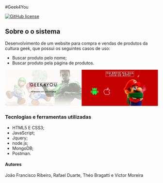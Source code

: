 #Geek4You

[![GitHub license](https://img.shields.io/github/license/joaofmribeiro/programa-cultivar-geek4you)](https://github.com/joaofmribeiro/programa-cultivar-geek4you/blob/main/LICENCE.md)

## Sobre o o sistema
Desenvolvimento de um website para compra e vendas de produtos da cultura geek, que possui os seguintes casos de uso:

- Buscar produto pelo nome;
- Buscar produto pela página de produtos.


![Image](https://github.com/joaofmribeiro/programa-cultivar-geek4you/blob/main/Front-end/imgs/logo-site.png)


### Tecnlogias e ferramentas utilizadas

- HTML5 E CSS3;
- JavaScript;
- Jquery;
- node.js;
- MongoDB;
- Postman.

#### Autores

João Francisco Ribeiro, Rafael Duarte, Théo Bragatti e Victor Moreira



